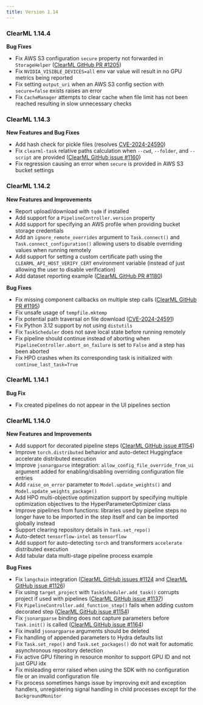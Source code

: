 ```yaml
---
title: Version 1.14
---
```


### ClearML 1.14.4

**Bug Fixes**
* Fix AWS S3 configuration `secure` property not forwarded in `StorageHelper` ([ClearML GitHub PR #1205](https://github.com/allegroai/clearml/pull/1205))
* Fix `NVIDIA_VISIBLE_DEVICES=all` env var value will result in no GPU metrics being reported
* Fix setting `output_uri` when an AWS S3 config section with `secure=false` exists raises an error
* Fix `CacheManager` attempts to clear cache when file limit has not been reached resulting in slow unnecessary checks

### ClearML 1.14.3

**New Features and Bug Fixes**
* Add hash check for pickle files (resolves [CVE-2024-24590](https://github.com/advisories/GHSA-cpcw-9h9m-wqw9))
* Fix `clearml-task` relative paths calculation when `--cwd`, `--folder`, and `--script` are provided ([ClearML GitHub issue #1160](https://github.com/allegroai/clearml/issues/1160))
* Fix regression causing an error when `secure` is provided in AWS S3 bucket settings

### ClearML 1.14.2

**New Features and Improvements**
* Report upload/download with `tqdm` if installed
* Add support for a `PipelineController.version` property
* Add support for specifying an AWS profile when providing bucket storage credentials
* Add an `ignore_remote_overrides` argument to `Task.connect()` and `Task.connect_configuration()` allowing users to
  disable overriding values when running remotely
* Add support for setting a custom certificate path using the `CLEARML_API_HOST_VERIFY_CERT` environment variable 
  (instead of just allowing the user to disable verification)
* Add dataset reporting example ([ClearML GitHub PR #1180](https://github.com/allegroai/clearml/pull/1180))

**Bug Fixes**
* Fix missing component callbacks on multiple step calls ([ClearML GitHub PR #1195](https://github.com/allegroai/clearml/pull/1195))
* Fix unsafe usage of `tempfile.mktemp`
* Fix potential path traversal on file download ([CVE-2024-24591](https://github.com/advisories/GHSA-m95h-p4gg-wfw3))
* Fix Python 3.12 support by not using `distutils`
* Fix `TaskScheduler` does not save local state before running remotely
* Fix pipeline should continue instead of aborting when `PipelineController.abort_on_failure` is set to `False` and a 
  step has been aborted
* Fix HPO crashes when its corresponding task is initialized with `continue_last_task=True`

### ClearML 1.14.1

**Bug Fix**
* Fix created pipelines do not appear in the UI pipelines section

### ClearML 1.14.0
**New Features and Improvements**
* Add support for decorated pipeline steps ([ClearML GitHub issue #1154](https://github.com/allegroai/clearml/issues/1154))
* Improve `torch.distributed` behavior and auto-detect Huggingface accelerate distributed execution
* Improve `jsonargparse` integration: `allow_config_file_override_from_ui` argument added for enabling/disabling 
overriding configuration file entries
* Add `raise_on_error` parameter to `Model.update_weights()` and `Model.update_weights_package()`
* Add HPO multi-objective optimization support by specifying multiple optimization objectives to the HyperParameterOptimizer class
* Improve pipelines from functions: libraries used by pipeline steps no longer have to be imported in the step itself 
and can be imported globally instead
* Support clearing repository details in `Task.set_repo()`
* Auto-detect `tensorflow-intel` as `tensorflow`
* Add support for auto-detecting `torch` and transformers `accelerate` distributed execution
* Add tabular data multi-stage pipeline process example

**Bug Fixes**
* Fix `langchain` integration ([ClearML GitHub issues #1124](https://github.com/allegroai/clearml/issues/1124) and [ClearML GitHub issue #1126](https://github.com/allegroai/clearml/issues/1126))
* Fix using `target_project` with `TaskScheduler.add_task()` corrupts project if used with pipelines ([ClearML GitHub issue #1137](https://github.com/allegroai/clearml/issues/1137))
* Fix `PipelineController.add_function_step()` fails when adding custom decorated step ([ClearML GitHub issue #1154](https://github.com/allegroai/clearml/issues/1154))
* Fix `jsonargparse` binding does not capture parameters before `Task.init()` is called ([ClearML GitHub issue #1164](https://github.com/allegroai/clearml/issues/1164))
* Fix invalid `jsonargparse` arguments should be deleted
* Fix handling of appended parameters to Hydra defaults list
* Fix `Task.set_repo()` and `Task.set_packages()` do not wait for automatic asynchronous repository detection
* Fix active GPU filtering in resource monitor to support GPU ID and not just GPU idx
* Fix misleading error raised when using the SDK with no configuration file or an invalid configuration file
* Fix process sometimes hangs issue by improving exit and exception handlers, unregistering signal handling in child 
processes except for the `BackgroundMonitor`
